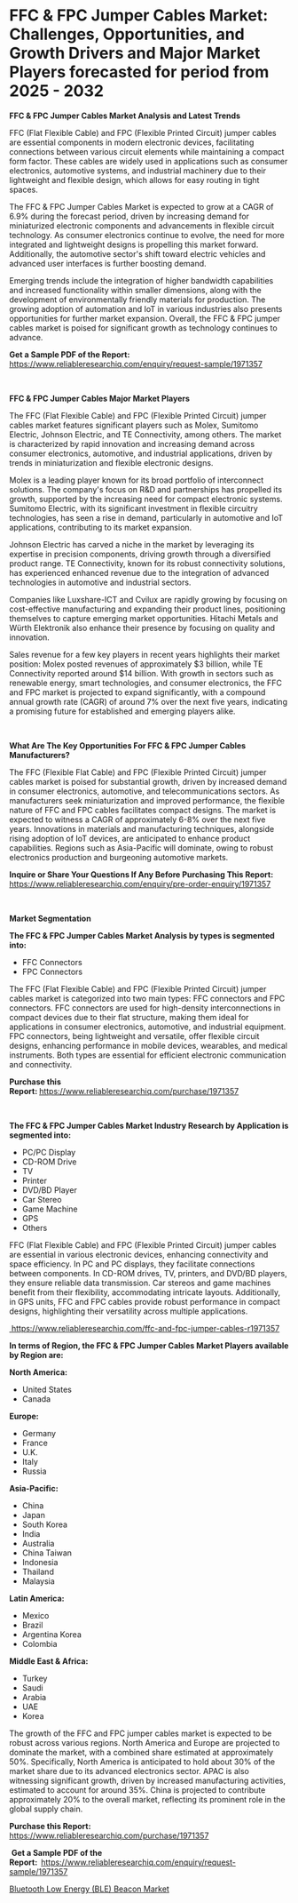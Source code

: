 <p><h1>FFC & FPC Jumper Cables Market: Challenges, Opportunities, and Growth Drivers and Major Market Players forecasted for period from 2025 - 2032</h1></p><p><strong>FFC & FPC Jumper Cables Market Analysis and Latest Trends</strong></p>
<p><p>FFC (Flat Flexible Cable) and FPC (Flexible Printed Circuit) jumper cables are essential components in modern electronic devices, facilitating connections between various circuit elements while maintaining a compact form factor. These cables are widely used in applications such as consumer electronics, automotive systems, and industrial machinery due to their lightweight and flexible design, which allows for easy routing in tight spaces.</p><p>The FFC & FPC Jumper Cables Market is expected to grow at a CAGR of 6.9% during the forecast period, driven by increasing demand for miniaturized electronic components and advancements in flexible circuit technology. As consumer electronics continue to evolve, the need for more integrated and lightweight designs is propelling this market forward. Additionally, the automotive sector's shift toward electric vehicles and advanced user interfaces is further boosting demand. </p><p>Emerging trends include the integration of higher bandwidth capabilities and increased functionality within smaller dimensions, along with the development of environmentally friendly materials for production. The growing adoption of automation and IoT in various industries also presents opportunities for further market expansion. Overall, the FFC & FPC jumper cables market is poised for significant growth as technology continues to advance.</p></p>
<p><strong>Get a Sample PDF of the Report:&nbsp;</strong> <a href="https://www.reliableresearchiq.com/enquiry/request-sample/1971357?utm_campaign=2196&utm_medium=2&utm_source=Github&utm_content=ia&utm_term=13022025&utm_id=ffc-fpc-jumper-cables">https://www.reliableresearchiq.com/enquiry/request-sample/1971357</a></p>
<p>&nbsp;</p>
<p><strong>FFC & FPC Jumper Cables Major Market Players</strong></p>
<p><p>The FFC (Flat Flexible Cable) and FPC (Flexible Printed Circuit) jumper cables market features significant players such as Molex, Sumitomo Electric, Johnson Electric, and TE Connectivity, among others. The market is characterized by rapid innovation and increasing demand across consumer electronics, automotive, and industrial applications, driven by trends in miniaturization and flexible electronic designs.</p><p>Molex is a leading player known for its broad portfolio of interconnect solutions. The company's focus on R&D and partnerships has propelled its growth, supported by the increasing need for compact electronic systems. Sumitomo Electric, with its significant investment in flexible circuitry technologies, has seen a rise in demand, particularly in automotive and IoT applications, contributing to its market expansion.</p><p>Johnson Electric has carved a niche in the market by leveraging its expertise in precision components, driving growth through a diversified product range. TE Connectivity, known for its robust connectivity solutions, has experienced enhanced revenue due to the integration of advanced technologies in automotive and industrial sectors.</p><p>Companies like Luxshare-ICT and Cvilux are rapidly growing by focusing on cost-effective manufacturing and expanding their product lines, positioning themselves to capture emerging market opportunities. Hitachi Metals and Würth Elektronik also enhance their presence by focusing on quality and innovation.</p><p>Sales revenue for a few key players in recent years highlights their market position: Molex posted revenues of approximately $3 billion, while TE Connectivity reported around $14 billion. With growth in sectors such as renewable energy, smart technologies, and consumer electronics, the FFC and FPC market is projected to expand significantly, with a compound annual growth rate (CAGR) of around 7% over the next five years, indicating a promising future for established and emerging players alike.</p></p>
<p>&nbsp;</p>
<p><strong>What Are The Key Opportunities For FFC & FPC Jumper Cables Manufacturers?</strong></p>
<p><p>The FFC (Flexible Flat Cable) and FPC (Flexible Printed Circuit) jumper cables market is poised for substantial growth, driven by increased demand in consumer electronics, automotive, and telecommunications sectors. As manufacturers seek miniaturization and improved performance, the flexible nature of FFC and FPC cables facilitates compact designs. The market is expected to witness a CAGR of approximately 6-8% over the next five years. Innovations in materials and manufacturing techniques, alongside rising adoption of IoT devices, are anticipated to enhance product capabilities. Regions such as Asia-Pacific will dominate, owing to robust electronics production and burgeoning automotive markets.</p></p>
<p><strong>Inquire or Share Your Questions If Any Before Purchasing This Report:</strong> <a href="https://www.reliableresearchiq.com/enquiry/pre-order-enquiry/1971357?utm_campaign=2196&utm_medium=2&utm_source=Github&utm_content=ia&utm_term=13022025&utm_id=ffc-fpc-jumper-cables">https://www.reliableresearchiq.com/enquiry/pre-order-enquiry/1971357</a></p>
<p>&nbsp;</p>
<p><strong>Market Segmentation</strong></p>
<p><strong>The FFC & FPC Jumper Cables Market Analysis by types is segmented into:</strong></p>
<p><ul><li>FFC Connectors</li><li>FPC Connectors</li></ul></p>
<p><p>The FFC (Flat Flexible Cable) and FPC (Flexible Printed Circuit) jumper cables market is categorized into two main types: FFC connectors and FPC connectors. FFC connectors are used for high-density interconnections in compact devices due to their flat structure, making them ideal for applications in consumer electronics, automotive, and industrial equipment. FPC connectors, being lightweight and versatile, offer flexible circuit designs, enhancing performance in mobile devices, wearables, and medical instruments. Both types are essential for efficient electronic communication and connectivity.</p></p>
<p><strong>Purchase this Report:&nbsp;</strong><a href="https://www.reliableresearchiq.com/purchase/1971357?utm_campaign=2196&utm_medium=2&utm_source=Github&utm_content=ia&utm_term=13022025&utm_id=ffc-fpc-jumper-cables">https://www.reliableresearchiq.com/purchase/1971357</a></p>
<p>&nbsp;</p>
<p><strong>The FFC & FPC Jumper Cables Market Industry Research by Application is segmented into:</strong></p>
<p><ul><li>PC/PC Display</li><li>CD-ROM Drive</li><li>TV</li><li>Printer</li><li>DVD/BD Player</li><li>Car Stereo</li><li>Game Machine</li><li>GPS</li><li>Others</li></ul></p>
<p><p>FFC (Flat Flexible Cable) and FPC (Flexible Printed Circuit) jumper cables are essential in various electronic devices, enhancing connectivity and space efficiency. In PC and PC displays, they facilitate connections between components. In CD-ROM drives, TV, printers, and DVD/BD players, they ensure reliable data transmission. Car stereos and game machines benefit from their flexibility, accommodating intricate layouts. Additionally, in GPS units, FFC and FPC cables provide robust performance in compact designs, highlighting their versatility across multiple applications.</p></p>
<p><a href="https://www.reliableresearchiq.com/ffc-and-fpc-jumper-cables-r1971357?utm_campaign=2196&utm_medium=2&utm_source=Github&utm_content=ia&utm_term=13022025&utm_id=ffc-fpc-jumper-cables">&nbsp;https://www.reliableresearchiq.com/ffc-and-fpc-jumper-cables-r1971357</a></p>
<p><strong>In terms of Region, the FFC & FPC Jumper Cables Market Players available by Region are:</strong></p>
<p>
    <p> <strong> North America: </strong>
        <ul>
            <li>United States</li>
            <li>Canada</li>
        </ul>
        </p> 
    <p> <strong> Europe: </strong>
        <ul>
            <li>Germany</li>
            <li>France</li>
            <li>U.K.</li>
            <li>Italy</li>
            <li>Russia</li>
        </ul>
        </p> 
    <p> <strong> Asia-Pacific: </strong>
        <ul>
            <li>China</li>
            <li>Japan</li>
            <li>South Korea</li>
            <li>India</li>
            <li>Australia</li>
            <li>China Taiwan</li>
            <li>Indonesia</li>
            <li>Thailand</li>
            <li>Malaysia</li>
        </ul>
        </p> 
    <p> <strong> Latin America: </strong>
        <ul>
            <li>Mexico</li>
            <li>Brazil</li>
            <li>Argentina Korea</li>
            <li>Colombia</li>
        </ul>
        </p> 
    <p> <strong> Middle East & Africa: </strong>
        <ul>
            <li>Turkey</li>
            <li>Saudi</li>
            <li>Arabia</li>
            <li>UAE</li>
            <li>Korea</li>
        </ul>
    </p>
    </p>
<p><p>The growth of the FFC and FPC jumper cables market is expected to be robust across various regions. North America and Europe are projected to dominate the market, with a combined share estimated at approximately 50%. Specifically, North America is anticipated to hold about 30% of the market share due to its advanced electronics sector. APAC is also witnessing significant growth, driven by increased manufacturing activities, estimated to account for around 35%. China is projected to contribute approximately 20% to the overall market, reflecting its prominent role in the global supply chain.</p></p>
<p><strong>Purchase this Report: </strong><a href="https://www.reliableresearchiq.com/purchase/1971357?utm_campaign=2196&utm_medium=2&utm_source=Github&utm_content=ia&utm_term=13022025&utm_id=ffc-fpc-jumper-cables">https://www.reliableresearchiq.com/purchase/1971357</a></p>
<p>&nbsp;<strong>Get a Sample PDF of the Report:&nbsp;&nbsp;</strong><a href="https://www.reliableresearchiq.com/enquiry/request-sample/1971357?utm_campaign=2196&utm_medium=2&utm_source=Github&utm_content=ia&utm_term=13022025&utm_id=ffc-fpc-jumper-cables">https://www.reliableresearchiq.com/enquiry/request-sample/1971357</a></p>
<p><strong></strong></p>
<p><p><a href="https://github.com/rosamariarocque98/Market-Research-Report-List-1/blob/main/bluetooth-low-energy-ble-beacon-market.md?utm_campaign=2196&utm_medium=2&utm_source=Github&utm_content=ia&utm_term=13022025&utm_id=ffc-fpc-jumper-cables">Bluetooth Low Energy (BLE) Beacon Market</a></p></p>